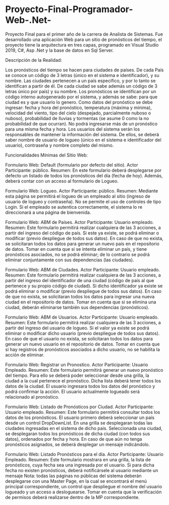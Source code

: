 # Proyecto-Final-Programador-Web-.Net-
Proyecto Final para el primer año de la carrera de Analista de Sistemas. Fue desarrollado una aplicación Web para un sitio de pronósticos del tiempo, 
el proyecto tiene la arquitectura en tres capas, programado en Visual Studio 2019, C#, Asp .Net y la base de datos en Sql Server.

Descripción de la Realidad:

Los pronósticos del tiempo se hacen para ciudades de países. De cada País se conoce un código 
de 3 letras (único en el sistema e identificador), y su nombre. Las ciudades pertenecen a un país 
especifico, y por lo tanto se identifican a partir de él. De cada ciudad se sabe además un código de 3 
letras único por país) y su nombre.
Los pronósticos se identifican por un código interno autogenerado por el sistema, y además se 
sabe: para que ciudad es y que usuario lo genero. Como datos del pronóstico se debe ingresar: fecha y 
hora del pronóstico, temperatura (máxima y mínima), velocidad del viento, tipo del cielo (despejado, 
parcialmente nuboso o nuboso), probabilidad de lluvias y tormentas (se asume 0 como la no 
probabilidad de que ocurran). No podrá ingresarse más de un pronóstico para una misma fecha y hora. 
Los usuarios del sistema serán los responsables de mantener la información del sistema. De 
ellos, se deberá saber nombre de usuario de logueo (único en el sistema e identificador del usuario),
contraseña y nombre completo del mismo. 

Funcionalidades Mínimas del Sitio Web:

Formulario Web: Default (formulario por defecto del sitio). 
Actor Participante: público.
Resumen: En este formulario deberá desplegarse por defecto un listado de todos los pronósticos del 
día (fecha de hoy). Además, deberá contar con un acceso al formulario de Logueo.

Formulario Web: Logueo.
Actor Participante: público.
Resumen: Mediante esta página se permitirá el logueo de un empleado al sitio (ingreso de usuario de 
logueo y contraseña). No se permite el uso de controles de tipo Login. Si el empleado se autentica 
correctamente, el sistema lo re direccionará a una página de bienvenida. 

Formulario Web: ABM de Países.
Actor Participante: Usuario empleado.
Resumen: Este formulario permitirá realizar cualquiera de las 3 acciones, a partir del ingreso del código 
de país. Si este ya existe, se podrá eliminar o modificar (previo despliegue de todos sus datos). En 
caso de que no exista, se solicitaran todos los datos para generar un nuevo país en el repositorio de 
datos. Tomar en cuenta que si se intenta eliminar un país, y tiene pronósticos asociados, no se podrá 
eliminar; de lo contrario se podrá eliminar conjuntamente con sus dependencias (las ciudades).

Formulario Web: ABM de Ciudades. 
Actor Participante: Usuario empleado.
Resumen: Este formulario permitirá realizar cualquiera de las 3 acciones, a partir del ingreso del 
identificador de una ciudad (código de país al que pertenece y su propio código de ciudad). Si dicho 
identificador ya existe se podrá eliminar o modificar (previo despliegue de todos sus datos). En caso 
de que no exista, se solicitaran todos los datos para ingresar una nueva ciudad en el repositorio de 
datos. Tomar en cuenta que si se elimina una ciudad, deberán eliminarse también sus dependencias
(pronósticos).

Formulario Web: ABM de Usuarios.
Actor Participante: Usuario empleado.
Resumen: Este formulario permitirá realizar cualquiera de las 3 acciones, a partir del ingreso del 
usuario de logueo. Si el valor ya existe se podrá eliminar o modificar dicho usuario (previo despliegue 
de todos sus datos). En caso de que el usuario no exista, se solicitaran todos los datos para generar un 
nuevo usuario en el repositorio de datos. Tomar en cuenta que si hay registros de pronósticos 
asociados a dicho usuario, no se habilita la acción de eliminar. 

Formulario Web: Registrar un Pronostico.
Actor Participante: Usuario Empleado.
Resumen: Este formulario permitirá generar un nuevo pronóstico del tiempo. Para ello se deberá 
poder seleccionar desde una grilla, la ciudad a la cual pertenece el pronóstico. Dicha lista deberá tener 
todos los datos de la ciudad. El usuario ingresara todos los datos del pronóstico y podrá confirmar la 
acción. El usuario actualmente logueado será relacionado al pronóstico. 

Formulario Web: Listado de Pronósticos por Ciudad. 
Actor Participante: Usuario empleado.
Resumen: Este formulario permitirá consultar todos los datos de los pronósticos. El usuario primero 
deberá seleccionar un país desde un control DropDownList. En una grilla se desplegaran todas las 
ciudades ingresadas en el sistema de dicho pais. Seleccionada una ciudad, se desplegaran todos los 
pronósticos de dicha ciudad (con todos sus datos), ordenados por fecha y hora. En caso de que aún no 
tenga pronósticos asignados, se deberá desplegar un mensaje indicándolo. 

Formulario Web: Listado Pronósticos para el día.
Actor Participante: Usuario Empleado.
Resumen: Este formulario mostrara en una grilla, la lista de pronósticos, cuya fecha sea una ingresada 
por el usuario. Si para dicha fecha no existen pronósticos, deberá notificársele al usuario mediante un 
mensaje
Nota: todas las páginas no públicas del sistema deberán desplegarse con una Master Page, en la cual 
se encontrará el menú principal correspondiente, un control que despliegue el nombre del usuario 
logueado y un acceso a desloguearse. Tomar en cuenta que la verificación de permisos deberá 
realizarse dentro de la MP correspondiente.
